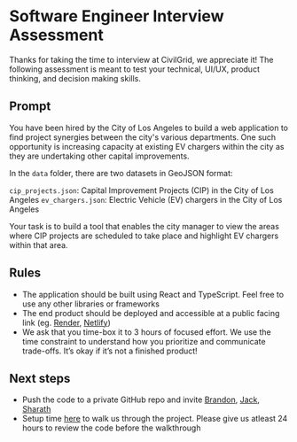 # Software Engineer Interview Assessment

Thanks for taking the time to interview at CivilGrid, we appreciate it! The following assessment is meant to test your technical, UI/UX, product thinking, and decision making skills.

## Prompt

You have been hired by the City of Los Angeles to build a web application to find project synergies between the city's various departments. One such opportunity is increasing capacity at existing EV chargers within the city as they are undertaking other capital improvements.

In the `data` folder, there are two datasets in GeoJSON format:

`cip_projects.json`: Capital Improvement Projects (CIP) in the City of Los Angeles
`ev_chargers.json`: Electric Vehicle (EV) chargers in the City of Los Angeles

Your task is to build a tool that enables the city manager to view the areas where CIP projects are scheduled to take place and highlight EV chargers within that area.

## Rules

- The application should be built using React and TypeScript. Feel free to use any other libraries or frameworks
- The end product should be deployed and accessible at a public facing link (eg. [Render](https://render.com), [Netlify](https://netlify.com))
- We ask that you time-box it to 3 hours of focused effort. We use the time constraint to understand how you prioritize and communicate trade-offs. It’s okay if it’s not a finished product!

## Next steps

- Push the code to a private GitHub repo and invite [Brandon](https://github.com/brandonfcohen1), [Jack](https://github.com/jackmoorman), [Sharath](https://github.com/sharathprabhal)
- Setup time [here](https://calendly.com/sharathprabhal/45m) to walk us through the project. Please give us atleast 24 hours to review the code before the walkthrough
